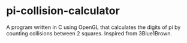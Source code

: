 # pi-collision-calculator
A program written in C using OpenGL that calculates the digits of pi by counting collisions between 2 squares. Inspired from 3Blue1Brown.
